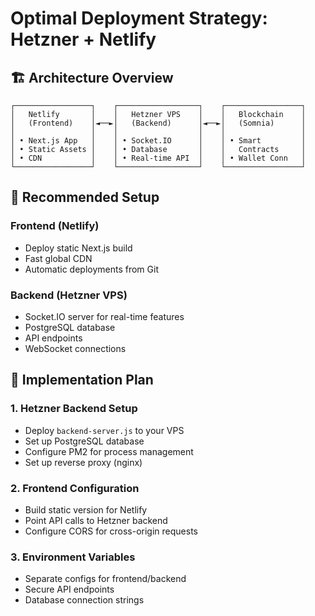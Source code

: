 # Optimal Deployment Strategy: Hetzner + Netlify

## 🏗️ Architecture Overview

```
┌─────────────────┐    ┌──────────────────┐    ┌─────────────────┐
│   Netlify       │    │   Hetzner VPS    │    │   Blockchain    │
│   (Frontend)    │◄──►│   (Backend)      │◄──►│   (Somnia)      │
│                 │    │                  │    │                 │
│ • Next.js App   │    │ • Socket.IO      │    │ • Smart         │
│ • Static Assets │    │ • Database       │    │   Contracts     │
│ • CDN           │    │ • Real-time API  │    │ • Wallet Conn   │
└─────────────────┘    └──────────────────┘    └─────────────────┘
```

## 🎯 Recommended Setup

### Frontend (Netlify)
- Deploy static Next.js build
- Fast global CDN
- Automatic deployments from Git

### Backend (Hetzner VPS)
- Socket.IO server for real-time features
- PostgreSQL database
- API endpoints
- WebSocket connections

## 🚀 Implementation Plan

### 1. Hetzner Backend Setup
- Deploy `backend-server.js` to your VPS
- Set up PostgreSQL database
- Configure PM2 for process management
- Set up reverse proxy (nginx)

### 2. Frontend Configuration
- Build static version for Netlify
- Point API calls to Hetzner backend
- Configure CORS for cross-origin requests

### 3. Environment Variables
- Separate configs for frontend/backend
- Secure API endpoints
- Database connection strings